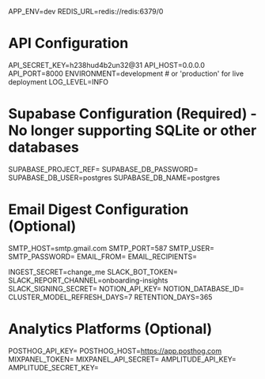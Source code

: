 APP_ENV=dev
REDIS_URL=redis://redis:6379/0

# API Configuration
API_SECRET_KEY=h238hud4b2un32@31
API_HOST=0.0.0.0
API_PORT=8000
ENVIRONMENT=development  # or 'production' for live deployment
LOG_LEVEL=INFO

# Supabase Configuration (Required) - No longer supporting SQLite or other databases
SUPABASE_PROJECT_REF=
SUPABASE_DB_PASSWORD=
SUPABASE_DB_USER=postgres
SUPABASE_DB_NAME=postgres

# Email Digest Configuration (Optional)
SMTP_HOST=smtp.gmail.com
SMTP_PORT=587
SMTP_USER=
SMTP_PASSWORD=
EMAIL_FROM=
EMAIL_RECIPIENTS=

INGEST_SECRET=change_me
SLACK_BOT_TOKEN=
SLACK_REPORT_CHANNEL=onboarding-insights
SLACK_SIGNING_SECRET=
NOTION_API_KEY=
NOTION_DATABASE_ID=
CLUSTER_MODEL_REFRESH_DAYS=7
RETENTION_DAYS=365

# Analytics Platforms (Optional)
POSTHOG_API_KEY=
POSTHOG_HOST=https://app.posthog.com
MIXPANEL_TOKEN=
MIXPANEL_API_SECRET=
AMPLITUDE_API_KEY=
AMPLITUDE_SECRET_KEY=